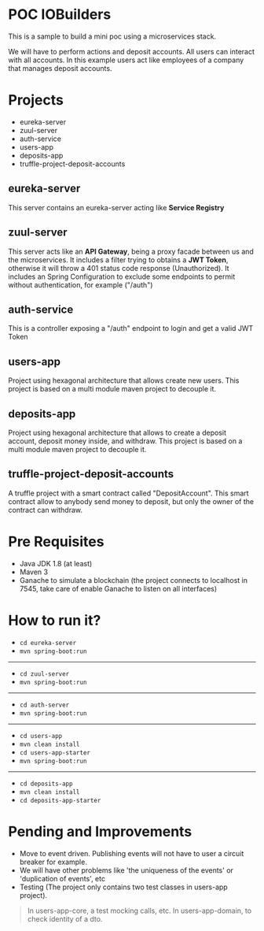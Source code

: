 # POC IOBuilders

This is a sample to build a mini poc using a microservices stack.

We will have to perform actions and deposit accounts. All users can interact with all accounts. In this example users act like employees of a company that manages deposit accounts.

# Projects
- eureka-server 
- zuul-server
- auth-service
- users-app
- deposits-app
- truffle-project-deposit-accounts

## eureka-server
This server contains an eureka-server acting like **Service Registry**
## zuul-server
This server acts like an **API Gateway**, being a proxy facade between us and the microservices.
It includes a filter trying to obtains a **JWT Token**, otherwise it will throw a 401 status code response (Unauthorized).
It includes an Spring Configuration to exclude some endpoints to permit without authentication, for example ("/auth")

## auth-service
This is a controller exposing a "/auth" endpoint to login and get a valid JWT Token

## users-app
Project using hexagonal architecture that allows create new users.
This project is based on a multi module maven project to decouple it.

## deposits-app
Project using hexagonal architecture that allows to create a deposit account, deposit money inside, and withdraw.
This project is based on a multi module maven project to decouple it.


## truffle-project-deposit-accounts
A truffle project with a smart contract called "DepositAccount".
This smart contract allow to anybody send money to deposit, but only the owner of the contract can withdraw.

# Pre Requisites
- Java JDK 1.8 (at least)
- Maven 3
- Ganache to simulate a blockchain (the project connects to localhost in 7545, take care of enable Ganache to listen on all interfaces)

# How to run it?
- `cd eureka-server`
- `mvn spring-boot:run`
---
- `cd zuul-server`
- `mvn spring-boot:run`
---
- `cd auth-server`
- `mvn spring-boot:run`
---
- `cd users-app`
- `mvn clean install`
- `cd users-app-starter`
- `mvn spring-boot:run`
---
- `cd deposits-app`
- `mvn clean install`
- `cd deposits-app-starter`



# Pending and Improvements
- Move to event driven. Publishing events will not have to user a circuit breaker for example.
- We will have other problems like 'the uniqueness of the events' or 'duplication of events', etc
- Testing (The project only contains two test classes in users-app project).

> In users-app-core, a test mocking calls, etc. In users-app-domain, to check identity of a dto.



